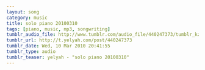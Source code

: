 ```yaml
---
layout: song
category: music
title: solo piano 20100310
tags: [piano, music, mp3, songwriting]
tumblr_audio_file: http://www.tumblr.com/audio_file/440247373/tumblr_kz3jhvquuQ1qzo4ep
tumblr_url: http://t.yelyah.com/post/440247373
tumblr_date: Wed, 10 Mar 2010 20:41:55
tumblr_type: audio
tumblr_teaser: yelyah - "solo piano 20100310"
---
```

